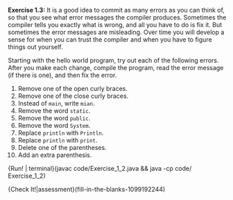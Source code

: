 **Exercise 1.3:**
It is a good idea to commit as many errors as you can think of, so that you see what error messages the compiler produces. Sometimes the compiler tells you exactly what is wrong, and all you have to do is fix it. But sometimes the error messages are misleading. Over time you will develop a sense for when you can trust the compiler and when you have to figure things out yourself. 

Starting with the hello world program, try out each of the following errors. After you make each change, compile the program, read the error message (if there is one), and then fix the error.

1.  Remove one of the open curly braces.
1.  Remove one of the close curly braces.
1.  Instead of `main`, write `mian`.
1.  Remove the word `static`.
1.  Remove the word `public`.
1.  Remove the word `System`.
1.  Replace `println` with `Println`.
1.  Replace `println` with `print`.
1.  Delete one of the parentheses.
1.  Add an extra parenthesis.

{Run! | terminal}(javac code/Exercise_1_2.java && java -cp code/ Exercise_1_2)

{Check It!|assessment}(fill-in-the-blanks-1099192244)
